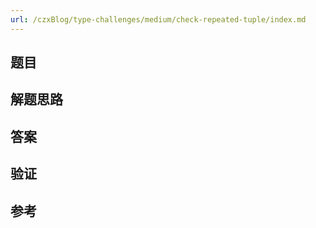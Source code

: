 ```yaml
---
url: /czxBlog/type-challenges/medium/check-repeated-tuple/index.md
---
```

## 题目

## 解题思路

## 答案

## 验证

## 参考
